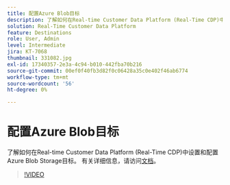 ```yaml
---
title: 配置Azure Blob目标
description: 了解如何在Real-time Customer Data Platform (Real-Time CDP)中设置和配置Azure Blob Storage目标。
solution: Real-Time Customer Data Platform
feature: Destinations
role: User, Admin
level: Intermediate
jira: KT-7068
thumbnail: 331082.jpg
exl-id: 17340357-2e3a-4c94-b010-442fba70b216
source-git-commit: 00ef0f40fb3d82f0c06428a35c0e402f46ab6774
workflow-type: tm+mt
source-wordcount: '56'
ht-degree: 0%

---
```


# 配置Azure Blob目标

了解如何在Real-time Customer Data Platform (Real-Time CDP)中设置和配置Azure Blob Storage目标。 有关详细信息，请访问[文档](https://experienceleague.adobe.com/docs/experience-platform/destinations/catalog/cloud-storage/azure-blob.html)。

>[!VIDEO](https://video.tv.adobe.com/v/331082/?learn=on)

